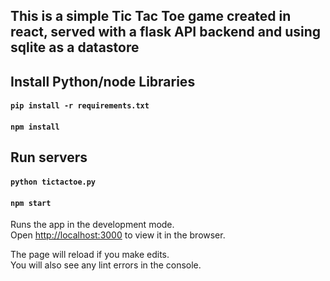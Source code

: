 ## This is a simple Tic Tac Toe game created in react, served with a flask API backend and using sqlite as a datastore

## Install Python/node Libraries
#### `pip install -r requirements.txt` 
#### `npm install`

## Run servers
#### `python tictactoe.py` 
#### `npm start`

Runs the app in the development mode.<br>
Open [http://localhost:3000](http://localhost:3000) to view it in the browser.

The page will reload if you make edits.<br>
You will also see any lint errors in the console.


